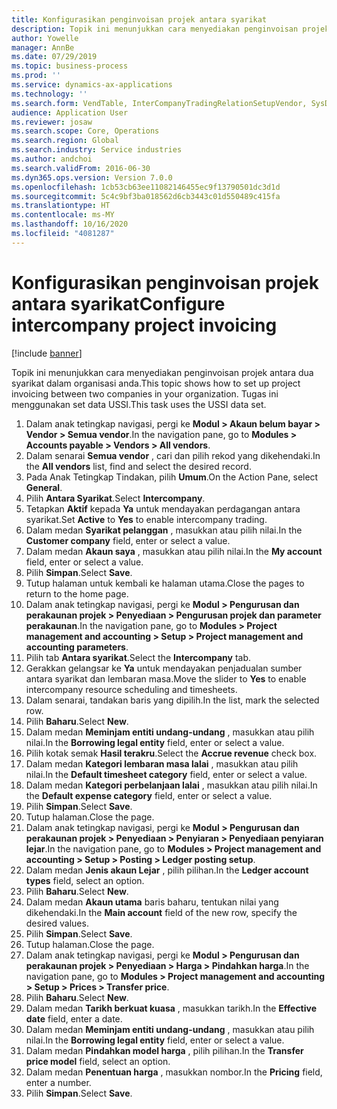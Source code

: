 ```yaml
---
title: Konfigurasikan penginvoisan projek antara syarikat
description: Topik ini menunjukkan cara menyediakan penginvoisan projek antara dua syarikat dalam organisasi anda.
author: Yowelle
manager: AnnBe
ms.date: 07/29/2019
ms.topic: business-process
ms.prod: ''
ms.service: dynamics-ax-applications
ms.technology: ''
ms.search.form: VendTable, InterCompanyTradingRelationSetupVendor, SysDataAreaSelectLookup, ProjParameters, ProjPosting, ProjTransferPrice
audience: Application User
ms.reviewer: josaw
ms.search.scope: Core, Operations
ms.search.region: Global
ms.search.industry: Service industries
ms.author: andchoi
ms.search.validFrom: 2016-06-30
ms.dyn365.ops.version: Version 7.0.0
ms.openlocfilehash: 1cb53cb63ee11082146455ec9f13790501dc3d1d
ms.sourcegitcommit: 5c4c9bf3ba018562d6cb3443c01d550489c415fa
ms.translationtype: HT
ms.contentlocale: ms-MY
ms.lasthandoff: 10/16/2020
ms.locfileid: "4081287"
---
```

# <a name="configure-intercompany-project-invoicing"></a><span data-ttu-id="090db-103">Konfigurasikan penginvoisan projek antara syarikat</span><span class="sxs-lookup"><span data-stu-id="090db-103">Configure intercompany project invoicing</span></span>

[!include [banner](../../includes/banner.md)]

<span data-ttu-id="090db-104">Topik ini menunjukkan cara menyediakan penginvoisan projek antara dua syarikat dalam organisasi anda.</span><span class="sxs-lookup"><span data-stu-id="090db-104">This topic shows how to set up project invoicing between two companies in your organization.</span></span> <span data-ttu-id="090db-105">Tugas ini menggunakan set data USSI.</span><span class="sxs-lookup"><span data-stu-id="090db-105">This task uses the USSI data set.</span></span>

1. <span data-ttu-id="090db-106">Dalam anak tetingkap navigasi, pergi ke **Modul > Akaun belum bayar > Vendor > Semua vendor**.</span><span class="sxs-lookup"><span data-stu-id="090db-106">In the navigation pane, go to **Modules > Accounts payable > Vendors > All vendors**.</span></span>
2. <span data-ttu-id="090db-107">Dalam senarai **Semua vendor** , cari dan pilih rekod yang dikehendaki.</span><span class="sxs-lookup"><span data-stu-id="090db-107">In the **All vendors** list, find and select the desired record.</span></span>
3. <span data-ttu-id="090db-108">Pada Anak Tetingkap Tindakan, pilih **Umum**.</span><span class="sxs-lookup"><span data-stu-id="090db-108">On the Action Pane, select **General**.</span></span>
4. <span data-ttu-id="090db-109">Pilih **Antara Syarikat**.</span><span class="sxs-lookup"><span data-stu-id="090db-109">Select **Intercompany**.</span></span>
5. <span data-ttu-id="090db-110">Tetapkan **Aktif** kepada **Ya** untuk mendayakan perdagangan antara syarikat.</span><span class="sxs-lookup"><span data-stu-id="090db-110">Set **Active** to **Yes** to enable intercompany trading.</span></span>
6. <span data-ttu-id="090db-111">Dalam medan **Syarikat pelanggan** , masukkan atau pilih nilai.</span><span class="sxs-lookup"><span data-stu-id="090db-111">In the **Customer company** field, enter or select a value.</span></span>
7. <span data-ttu-id="090db-112">Dalam medan **Akaun saya** , masukkan atau pilih nilai.</span><span class="sxs-lookup"><span data-stu-id="090db-112">In the **My account** field, enter or select a value.</span></span>
8. <span data-ttu-id="090db-113">Pilih **Simpan**.</span><span class="sxs-lookup"><span data-stu-id="090db-113">Select **Save**.</span></span>
9. <span data-ttu-id="090db-114">Tutup halaman untuk kembali ke halaman utama.</span><span class="sxs-lookup"><span data-stu-id="090db-114">Close the pages to return to the home page.</span></span>
10. <span data-ttu-id="090db-115">Dalam anak tetingkap navigasi, pergi ke **Modul > Pengurusan dan perakaunan projek > Penyediaan > Pengurusan projek dan parameter perakaunan**.</span><span class="sxs-lookup"><span data-stu-id="090db-115">In the navigation pane, go to **Modules > Project management and accounting > Setup > Project management and accounting parameters**.</span></span>
11. <span data-ttu-id="090db-116">Pilih tab **Antara syarikat**.</span><span class="sxs-lookup"><span data-stu-id="090db-116">Select the **Intercompany** tab.</span></span>
12. <span data-ttu-id="090db-117">Gerakkan gelangsar ke **Ya** untuk mendayakan penjadualan sumber antara syarikat dan lembaran masa.</span><span class="sxs-lookup"><span data-stu-id="090db-117">Move the slider to **Yes** to enable intercompany resource scheduling and timesheets.</span></span>
13. <span data-ttu-id="090db-118">Dalam senarai, tandakan baris yang dipilih.</span><span class="sxs-lookup"><span data-stu-id="090db-118">In the list, mark the selected row.</span></span>
14. <span data-ttu-id="090db-119">Pilih **Baharu**.</span><span class="sxs-lookup"><span data-stu-id="090db-119">Select **New**.</span></span>
15. <span data-ttu-id="090db-120">Dalam medan **Meminjam entiti undang-undang** , masukkan atau pilih nilai.</span><span class="sxs-lookup"><span data-stu-id="090db-120">In the **Borrowing legal entity** field, enter or select a value.</span></span>
16. <span data-ttu-id="090db-121">Pilih kotak semak **Hasil terakru**.</span><span class="sxs-lookup"><span data-stu-id="090db-121">Select the **Accrue revenue** check box.</span></span>
17. <span data-ttu-id="090db-122">Dalam medan **Kategori lembaran masa lalai** , masukkan atau pilih nilai.</span><span class="sxs-lookup"><span data-stu-id="090db-122">In the **Default timesheet category** field, enter or select a value.</span></span>
18. <span data-ttu-id="090db-123">Dalam medan **Kategori perbelanjaan lalai** , masukkan atau pilih nilai.</span><span class="sxs-lookup"><span data-stu-id="090db-123">In the **Default expense category** field, enter or select a value.</span></span>
19. <span data-ttu-id="090db-124">Pilih **Simpan**.</span><span class="sxs-lookup"><span data-stu-id="090db-124">Select **Save**.</span></span>
20. <span data-ttu-id="090db-125">Tutup halaman.</span><span class="sxs-lookup"><span data-stu-id="090db-125">Close the page.</span></span>
21. <span data-ttu-id="090db-126">Dalam anak tetingkap navigasi, pergi ke **Modul > Pengurusan dan perakaunan projek > Penyediaan > Penyiaran > Penyediaan penyiaran lejar**.</span><span class="sxs-lookup"><span data-stu-id="090db-126">In the navigation pane, go to **Modules > Project management and accounting > Setup > Posting > Ledger posting setup**.</span></span>
22. <span data-ttu-id="090db-127">Dalam medan **Jenis akaun Lejar** , pilih pilihan.</span><span class="sxs-lookup"><span data-stu-id="090db-127">In the **Ledger account types** field, select an option.</span></span>
23. <span data-ttu-id="090db-128">Pilih **Baharu**.</span><span class="sxs-lookup"><span data-stu-id="090db-128">Select **New**.</span></span>
24. <span data-ttu-id="090db-129">Dalam medan **Akaun utama** baris baharu, tentukan nilai yang dikehendaki.</span><span class="sxs-lookup"><span data-stu-id="090db-129">In the **Main account** field of the new row, specify the desired values.</span></span>
25. <span data-ttu-id="090db-130">Pilih **Simpan**.</span><span class="sxs-lookup"><span data-stu-id="090db-130">Select **Save**.</span></span>
26. <span data-ttu-id="090db-131">Tutup halaman.</span><span class="sxs-lookup"><span data-stu-id="090db-131">Close the page.</span></span>
27. <span data-ttu-id="090db-132">Dalam anak tetingkap navigasi, pergi ke **Modul > Pengurusan dan perakaunan projek > Penyediaan > Harga > Pindahkan harga**.</span><span class="sxs-lookup"><span data-stu-id="090db-132">In the navigation pane, go to **Modules > Project management and accounting > Setup > Prices > Transfer price**.</span></span>
28. <span data-ttu-id="090db-133">Pilih **Baharu**.</span><span class="sxs-lookup"><span data-stu-id="090db-133">Select **New**.</span></span>
29. <span data-ttu-id="090db-134">Dalam medan **Tarikh berkuat kuasa** , masukkan tarikh.</span><span class="sxs-lookup"><span data-stu-id="090db-134">In the **Effective date** field, enter a date.</span></span>
30. <span data-ttu-id="090db-135">Dalam medan **Meminjam entiti undang-undang** , masukkan atau pilih nilai.</span><span class="sxs-lookup"><span data-stu-id="090db-135">In the **Borrowing legal entity** field, enter or select a value.</span></span>
31. <span data-ttu-id="090db-136">Dalam medan **Pindahkan model harga** , pilih pilihan.</span><span class="sxs-lookup"><span data-stu-id="090db-136">In the **Transfer price model** field, select an option.</span></span>
32. <span data-ttu-id="090db-137">Dalam medan **Penentuan harga** , masukkan nombor.</span><span class="sxs-lookup"><span data-stu-id="090db-137">In the **Pricing** field, enter a number.</span></span>
33. <span data-ttu-id="090db-138">Pilih **Simpan**.</span><span class="sxs-lookup"><span data-stu-id="090db-138">Select **Save**.</span></span>

